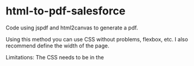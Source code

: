 # html-to-pdf-salesforce
Code using jspdf and html2canvas to generate a pdf.

Using this method you can use CSS without problems, flexbox, etc.
I also recommend define the width of the page.


Limitations:
The CSS needs to be in the <style>, cannot be in a external file.
  
